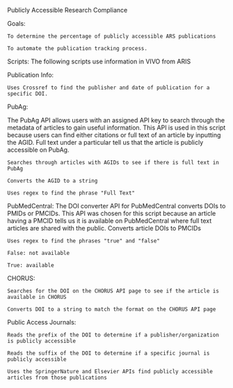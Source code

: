 Publicly Accessible Research Compliance

Goals: 

    To determine the percentage of publicly accessible ARS publications

    To automate the publication tracking process.


Scripts:
    The following scripts use information in VIVO from ARIS

  Publication Info:

    Uses Crossref to find the publisher and date of publication for a specific DOI.

  PubAg:
  
  The PubAg API allows users with an assigned API key to search through the metadata of articles to gain useful information. This API is   used in this script because users can find either citations or full text of an article by inputting the AGID. Full text under a       particular tell us that the article is publicly accessible on PubAg.

    Searches through articles with AGIDs to see if there is full text in PubAg

    Converts the AGID to a string 

    Uses regex to find the phrase "Full Text"

  PubMedCentral:
  The DOI converter API for PubMedCentral converts DOIs to PMIDs or PMCIDs. This API was chosen for this script because an article having a PMCID tells us it is available on PubMedCentral where full text articles are shared with the public. 
    Converts article DOIs to PMCIDs 

    Uses regex to find the phrases "true" and "false"

    False: not available

    True: available 

  CHORUS:

    Searches for the DOI on the CHORUS API page to see if the article is available in CHORUS

    Converts DOI to a string to match the format on the CHORUS API page 

   Public Access Journals:

    Reads the prefix of the DOI to determine if a publisher/organization is publicly accessible

    Reads the suffix of the DOI to determine if a specific journal is publicly accessible

    Uses the SpringerNature and Elsevier APIs find publicly accessible articles from those publications




